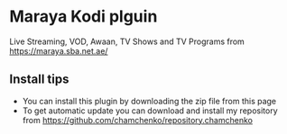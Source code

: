 # Maraya Kodi plguin

Live Streaming, VOD, Awaan, TV Shows and TV Programs from https://maraya.sba.net.ae/

## Install tips
 - You can install this plugin by downloading the zip file from this page
 - To get automatic update you can download and install my repository from https://github.com/chamchenko/repository.chamchenko

